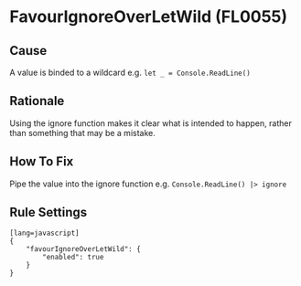 # FavourIgnoreOverLetWild (FL0055)

## Cause

A value is binded to a wildcard e.g. `let _ = Console.ReadLine()`

## Rationale

Using the ignore function makes it clear what is intended to happen, rather than something that may be a mistake.

## How To Fix

Pipe the value into the ignore function e.g. `Console.ReadLine() |> ignore`

## Rule Settings

	[lang=javascript]
    {
        "favourIgnoreOverLetWild": { 
            "enabled": true
        }
    }